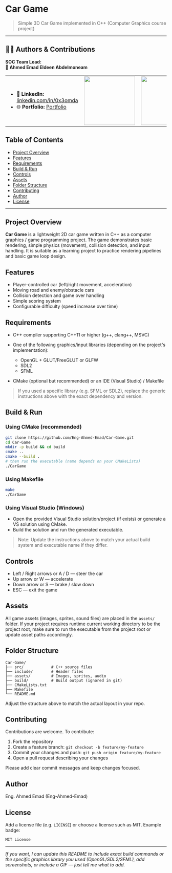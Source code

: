 # Car Game

> Simple 3D Car Game implemented in C++ (Computer Graphics course project)

---
## 👨‍💻 Authors & Contributions

**SOC Team Lead:**  
👤 **Ahmed Emad Eldeen Abdelmoneam**

<table>
  <tr>
    <td>
      <ul>
        <li>🔗 <b>LinkedIn:</b> <a href="https://www.linkedin.com/in/0x3omda/">linkedin.com/in/0x3omda</a></li>
        <li>🌐 <b>Portfolio:</b> <a href="https://eng-ahmed-emad.github.io/AhmedEmad-Dev/">Portfolio</a></li>
      </ul>
    </td>
    <td><img align="right" height="153" width="159" src="gif/anime-frieren.gif" /></td>
    <td><img align="right" height="153" width="159" src="gif/giphy.gif" /></td>
  </tr>
</table>

## Table of Contents

* [Project Overview](#project-overview)
* [Features](#features)
* [Requirements](#requirements)
* [Build & Run](#build--run)
* [Controls](#controls)
* [Assets](#assets)
* [Folder Structure](#folder-structure)
* [Contributing](#contributing)
* [Author](#author)
* [License](#license)

---

## Project Overview

**Car Game** is a lightweight 2D car game written in C++ as a computer graphics / game programming project. The game demonstrates basic rendering, simple physics (movement), collision detection, and input handling. It is suitable as a learning project to practice rendering pipelines and basic game loop design.

## Features

* Player-controlled car (left/right movement, acceleration)
* Moving road and enemy/obstacle cars
* Collision detection and game over handling
* Simple scoring system
* Configurable difficulty (speed increase over time)

## Requirements

* C++ compiler supporting C++11 or higher (g++, clang++, MSVC)
* One of the following graphics/input libraries (depending on the project's implementation):

  * OpenGL + GLUT/FreeGLUT or GLFW
  * SDL2
  * SFML
* CMake (optional but recommended) or an IDE (Visual Studio) / Makefile

> If you used a specific library (e.g. SFML or SDL2), replace the generic instructions above with the exact dependency and version.

## Build & Run

### Using CMake (recommended)

```bash
git clone https://github.com/Eng-Ahmed-Emad/Car-Game.git
cd Car-Game
mkdir -p build && cd build
cmake ..
cmake --build .
# then run the executable (name depends on your CMakeLists)
./CarGame
```

### Using Makefile

```bash
make
./CarGame
```

### Using Visual Studio (Windows)

* Open the provided Visual Studio solution/project (if exists) or generate a VS solution using CMake.
* Build the solution and run the generated executable.

> Note: Update the instructions above to match your actual build system and executable name if they differ.

## Controls

* Left / Right arrows or A / D — steer the car
* Up arrow or W — accelerate
* Down arrow or S — brake / slow down
* ESC — exit the game

## Assets

All game assets (images, sprites, sound files) are placed in the `assets/` folder. If your project requires runtime current working directory to be the project root, make sure to run the executable from the project root or update asset paths accordingly.

## Folder Structure

```
Car-Game/
├── src/            # C++ source files
├── include/        # Header files
├── assets/         # Images, sprites, audio
├── build/          # Build output (ignored in git)
├── CMakeLists.txt
├── Makefile
└── README.md
```

Adjust the structure above to match the actual layout in your repo.

## Contributing

Contributions are welcome. To contribute:

1. Fork the repository
2. Create a feature branch: `git checkout -b feature/my-feature`
3. Commit your changes and push: `git push origin feature/my-feature`
4. Open a pull request describing your changes

Please add clear commit messages and keep changes focused.

## Author

Eng. Ahmed Emad (Eng-Ahmed-Emad)

## License

Add a license file (e.g. `LICENSE`) or choose a license such as MIT. Example badge:

`MIT License`

---

*If you want, I can update this README to include exact build commands or the specific graphics library you used (OpenGL/SDL2/SFML), add screenshots, or include a GIF — just tell me what to add.*
